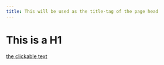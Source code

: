 ```yaml
---
title: This will be used as the title-tag of the page head
---
```


# This is a H1

[the clickable text](http://xlson.com/)
